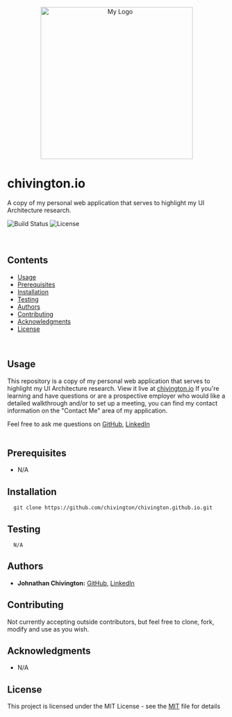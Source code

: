 <p align="center">
  <img width='350' height='350' src='https://github.com/chivington/chivington.github.io/blob/master/imgs/jc-pcb-black.svg' alt='My Logo' />
</p>

# chivington.io
A copy of my personal web application that serves to highlight my UI Architecture research.

![Build Status](https://img.shields.io/badge/build-Stable-green.svg)
![License](https://img.shields.io/badge/license-MIT-green.svg)
<br/><br/><br/>

## Contents
* [Usage](https://github.com/chivington/chivington.io/tree/master#usage)
* [Prerequisites](https://github.com/chivington/chivington.io/tree/master#prerequisites)
* [Installation](https://github.com/chivington/chivington.io/tree/master#installation)
* [Testing](https://github.com/chivington/chivington.io/tree/master#testing)
* [Authors](https://github.com/chivington/chivington.io/tree/master#authors)
* [Contributing](https://github.com/chivington/chivington.io/tree/master#contributing)
* [Acknowledgments](https://github.com/chivington/chivington.io/tree/master#acknowledgments)
* [License](https://github.com/chivington/chivington.io/tree/master#license)
<br/>

## Usage
This repository is a copy of my personal web application that serves to highlight my UI Architecture research. View it live at [chivington.io](https://chivington.io) If you're learning and have questions or are a prospective employer who would like a detailed walkthrough and/or to set up a meeting, you can find my contact information on the "Contact Me" area of my application.

Feel free to ask me questions on [GitHub](https://github.com/chivington), [LinkedIn](https://www.linkedin.com/in/johnathan-chivington/)
<br/><br/>

## Prerequisites
  * N/A

## Installation
```
  git clone https://github.com/chivington/chivington.github.io.git
```

## Testing
```
  N/A
```

## Authors
* **Johnathan Chivington:** [GitHub](https://github.com/chivington), [LinkedIn](https://www.linkedin.com/in/johnathan-chivington/)

## Contributing
Not currently accepting outside contributors, but feel free to clone, fork, modify and use as you wish.

## Acknowledgments
   * N/A

## License
This project is licensed under the MIT License - see the [MIT](https://github.com/chivington/chivington.io/tree/master/blob/master/LICENSE) file for details
<br/><br/>
